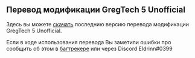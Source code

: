 ## Перевод модификации GregTech 5 Unofficial

Здесь вы можете [скачать](https://github.com/EldrinnElantey/Gregtech-5-Unofficial-Translation-Russian/raw/master/Перевод/GregTech.lang) последнию версию перевода модификации GregTech 5 Unofficial.

Если в ходе использования перевода Вы заметили ошибки про сообщить об этом в [багтрекере](https://github.com/EldrinnElantey/Gregtech-5-Unofficial-Translation-Russian/issues) или через Discord Eldrinn#0399
